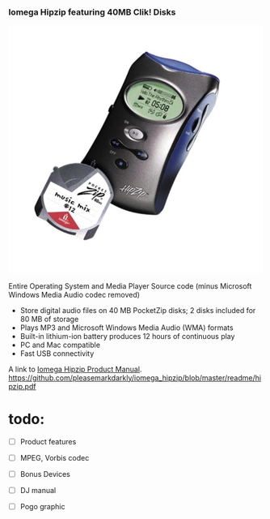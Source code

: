 ### Iomega Hipzip featuring 40MB Clik! Disks

![Iomega Hipzip](https://github.com/pleasemarkdarkly/iomega_hipzip/blob/master/readme/iomega.png "Iomega Hipzip")

Entire Operating System and Media Player Source code (minus Microsoft Windows Media Audio codec removed)

* Store digital audio files on 40 MB PocketZip disks; 2 disks included for 80 MB of storage
* Plays MP3 and Microsoft Windows Media Audio (WMA) formats
* Built-in lithium-ion battery produces 12 hours of continuous play
* PC and Mac compatible
* Fast USB connectivity

A link to [Iomega Hipzip Product Manual](https://github.com/pleasemarkdarkly/iomega_hipzip/blob/master/readme/hipzip.pdf). <https://github.com/pleasemarkdarkly/iomega_hipzip/blob/master/readme/hipzip.pdf>

# todo:
* [ ] Product features
* [ ] MPEG, Vorbis codec
* [ ] Bonus Devices
* [ ] DJ manual
* [ ] Pogo graphic

